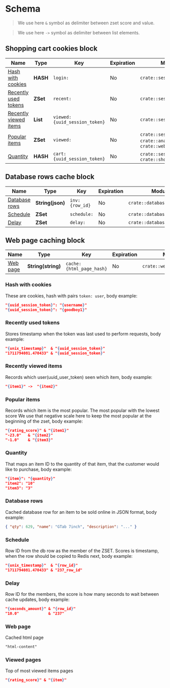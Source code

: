 # Schema

> We use here `&` symbol as delimiter between zset score and value.

> We use here `->` symbol as delimiter between list elements.

## Shopping cart cookies block

| Name                                            | Type     | Key                           | Expiration | Module                                                                 |
| ----------------------------------------------- | -------- | ----------------------------- | ---------- | ---------------------------------------------------------------------- |
| [Hash with cookies](#hash-with-cookies)         | **HASH** | `login:`                      | No         | `crate::session_cookie`                                                |
| [Recently used tokens](#recently-used-tokens)   | **ZSet** | `recent:`                     | No         | `crate::session_cookie`                                                |
| [Recently viewed items](#recently-viewed-items) | **List** | `viewed:{uuid_session_token}` | No         | `crate::session_cookie`                                                |
| [Popular items](#popular-items)                 | **ZSet** | `viewed:`                     | No         | `crate::session_cookie`, `crate::analytics`, `crate::web_page_caching` |
| [Quantity](#quantity)                           | **HASH** | `cart:{uuid_session_token}`   | No         | `crate::session_cookie`, `crate::shopping_cart`                        |

## Database rows cache block

| Name                            | Type             | Key            | Expiration | Module                      |
| ------------------------------- | ---------------- | -------------- | ---------- | --------------------------- |
| [Database rows](#database-rows) | **String(json)** | `inv:{row_id}` | No         | `crate::database_row_cache` |
| [Schedule](#schedule)           | **ZSet**         | `schedule:`    | No         | `crate::database_row_cache` |
| [Delay](#delay)                 | **ZSet**         | `delay:`       | No         | `crate::database_row_cache` |

## Web page caching block

| Name                  | Type               | Key                      | Expiration | Module                    |
| --------------------- | ------------------ | ------------------------ | ---------- | ------------------------- |
| [Web page](#web-page) | **String(string)** | `cache:{html_page_hash}` | No         | `crate::web_page_caching` |

### Hash with cookies

These are cookies, hash with pairs `token: user`, body example:

```json
"{uuid_session_token}": "{username}"
"{uuid_session_token}": "{goodboy1}"
```

### Recently used tokens

Stores timestamp when the token was last used to perform requests, body example:

```json
"{unix_timestamp}"  & "{uuid_session_token}"
"1711794081.470433" & "{uuid_session_token}"
```

### Recently viewed items

Records which user(uuid_user_token) seen which item, body example:

```json
"{item1}" ->  "{item2}"
```

### Popular items

Records which item is the most popular. The most popular with the lowest score
We use that negative scale here to keep the most popular at the beginning of the zset, body example:

```json
"{rating_score}" & "{item1}"
"-23.0"   & "{item2}"
"-1.0"    & "{item3}"
```

### Quantity

That maps an item ID to the quantity of that item, that the customer would like to purchase, body example:

```json
"{item}": "{quantity}"
"item2": "10"
"item3": "3"
```

### Database rows

Cached database row for an item to be sold online in JSON format, body example:

```json
{ "qty": 629, "name": "GTab 7inch", "description": "..." }
```

### Schedule

Row ID from the db row as the member of the ZSET. Scores is timestamp,
when the row should be copied to Redis next, body example:

```json
"{unix_timestamp}"  & "{row_id}"
"1711794081.470433" & "237_row_id"
```

### Delay

Row ID for the members, the score is how many seconds
to wait between cache updates, body example:

```json
"{seconds_amount}" & "{row_id}"
"10.0"             & "237"
```

### Web page

Cached html page

```txt
"html-content"
```

### Viewed pages

Top of most viewed items pages

```json
"{rating_score}" & "{item}"
```
